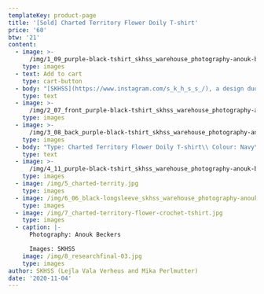 ```yaml
---
templateKey: product-page
title: '[Sold] Charted Territory Flower Doily T-shirt'
price: '60'
btw: '21'
content:
  - image: >-
      /img/1_09_purple-black-tshirt_skhss_warehouse_photography-anouk-beckers.jpg
    type: images
  - text: Add to cart
    type: cart-button
  - body: "[SKHSS](https://www.instagram.com/s_k_h_s_s_/), a design duo consisting of Lejla Vala Verheus and Mika Perlmutter, centres around a deep exploration of traditional and contemporary female-driven textile crafts and a feminization of utility wear and objects. Expanding upon the relationship between function and decoration, SKHSS juxtaposes intricate historic techniques such as crochet with modern printing methods. The aim of the project is to reintegrate discarded materials back into daily life. Through prolonging the usage of textile crafts in the medium of fashion, the boundaries between techniques and aesthetics of past-present-future are ultimately blended and blurred. \r\n\n\r\n\nThe work of SKHSS takes the shape of a collection of hand-crafted garments made from thrifted t-shirts and sweatshirts adapted with additional materials and techniques like yarn, reflective heat foil, dyes and bleach. The prints engage with the multiple layers of information retrieved from crochet charts, which both instruct how to crochet and at the same time describe the crochet visually. These charts are intricately coded diagrams that use a universal language of symbols. Through reading (crochet) code, recreating and creating new code, SKHSS traces and builds upon this historic information. To imbue the garment with its history and immortalize all the hands at play, footnotes are placed on the inside of the garments, tracing the origin of the elements on the garment."
    type: text
  - image: >-
      /img/2_07_front_purple-black-tshirt_skhss_warehouse_photography-anouk-beckers.jpg
    type: images
  - image: >-
      /img/3_08_back_purple-black-tshirt_skhss_warehouse_photography-anouk-beckers.jpg
    type: images
  - body: "Type: Charted Territory Flower Doily T-shirt\\ Colour: Navy\\ Size: XL\\ Material: est. 100% cotton\n\nCare instructions:\r Wash 30°C inside out.\r Don’t iron. \rDon’t bleach."
    type: text
  - image: >-
      /img/4_11_purple-black-tshirt_skhss_warehouse_photography-anouk-beckers.jpg
    type: images
  - image: /img/5_charted-territy.jpg
    type: images
  - image: /img/6_06_black-longsleeve_skhss_warehouse_photography-anouk-beckers.jpg
    type: images
  - image: /img/7_charted-territory-flower-crochet-tshirt.jpg
    type: images
  - caption: |-
      Photography: Anouk Beckers

      Images: SKHSS
    image: /img/8_researchfinal-03.jpg
    type: images
author: SKHSS (Lejla Vala Verheus and Mika Perlmutter)
date: '2020-11-04'
---
```



